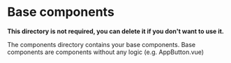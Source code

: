 # Base components

**This directory is not required, you can delete it if you don't want to use it.**

The components directory contains your base components. Base components are components without any logic (e.g. AppButton.vue)